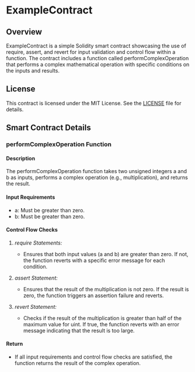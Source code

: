 # ExampleContract

## Overview

ExampleContract is a simple Solidity smart contract showcasing the use of require, assert, and revert for input validation and control flow within a function. The contract includes a function called performComplexOperation that performs a complex mathematical operation with specific conditions on the inputs and results.

## License

This contract is licensed under the MIT License. See the [LICENSE](LICENSE) file for details.

## Smart Contract Details

### performComplexOperation Function

#### Description

The performComplexOperation function takes two unsigned integers a and b as inputs, performs a complex operation (e.g., multiplication), and returns the result.

#### Input Requirements

- a: Must be greater than zero.
- b: Must be greater than zero.

#### Control Flow Checks

1. *require Statements:*
    - Ensures that both input values (a and b) are greater than zero. If not, the function reverts with a specific error message for each condition.

2. *assert Statement:*
    - Ensures that the result of the multiplication is not zero. If the result is zero, the function triggers an assertion failure and reverts.

3. *revert Statement:*
    - Checks if the result of the multiplication is greater than half of the maximum value for uint. If true, the function reverts with an error message indicating that the result is too large.

#### Return

- If all input requirements and control flow checks are satisfied, the function returns the result of the complex operation.
